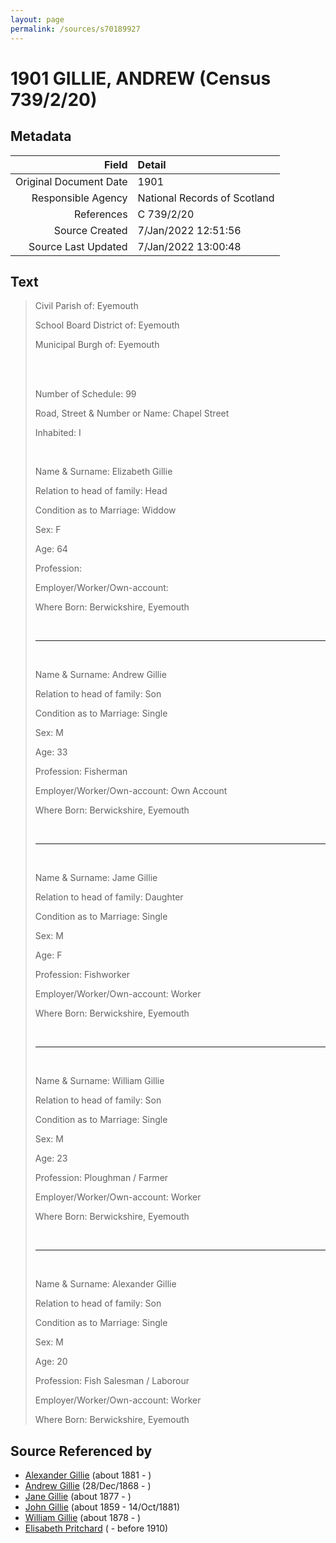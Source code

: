 ```yaml
---
layout: page
permalink: /sources/s70189927
---
```


# 1901 GILLIE, ANDREW (Census 739/2/20)

## Metadata

Field | Detail
---:|:---
Original Document Date | 1901
Responsible Agency | National Records of Scotland
References | C 739/2/20
Source Created | 7/Jan/2022 12:51:56
Source Last Updated | 7/Jan/2022 13:00:48

## Text

> Civil Parish of: Eyemouth
>
> School Board District of: Eyemouth
>
> Municipal Burgh of: Eyemouth
>
> <br/>
>
> <br/>
>
> Number of Schedule: 99
>
> Road, Street & Number or Name: Chapel Street
>
> Inhabited: I
>
> <br/>
>
> Name & Surname: Elizabeth Gillie
>
> Relation to head of family: Head
>
> Condition as to Marriage: Widdow
>
> Sex: F
>
> Age: 64
>
> Profession:
>
> Employer/Worker/Own-account:
>
> Where Born: Berwickshire, Eyemouth
>
> <br/>
>
> ---
>
> <br/>
>
> Name & Surname: Andrew Gillie
>
> Relation to head of family: Son
>
> Condition as to Marriage: Single
>
> Sex: M
>
> Age: 33
>
> Profession: Fisherman
>
> Employer/Worker/Own-account: Own Account
>
> Where Born: Berwickshire, Eyemouth
>
> <br/>
>
> ---
>
> <br/>
>
> Name & Surname: Jame Gillie
>
> Relation to head of family: Daughter
>
> Condition as to Marriage: Single
>
> Sex: M
>
> Age: F
>
> Profession: Fishworker
>
> Employer/Worker/Own-account: Worker
>
> Where Born: Berwickshire, Eyemouth
>
> <br/>
>
> ---
>
> <br/>
>
> Name & Surname: William Gillie
>
> Relation to head of family: Son
>
> Condition as to Marriage: Single
>
> Sex: M
>
> Age: 23
>
> Profession: Ploughman / Farmer
>
> Employer/Worker/Own-account: Worker
>
> Where Born: Berwickshire, Eyemouth
>
> <br/>
>
> ---
>
> <br/>
>
> Name & Surname: Alexander Gillie
>
> Relation to head of family: Son
>
> Condition as to Marriage: Single
>
> Sex: M
>
> Age: 20
>
> Profession: Fish Salesman / Laborour
>
> Employer/Worker/Own-account: Worker
>
> Where Born: Berwickshire, Eyemouth
>

## Source Referenced by

* [Alexander Gillie](../people/@44750545@-alexander-gillie-b1881-d.md) (about 1881 - )
* [Andrew Gillie](../people/@60068056@-andrew-gillie-b1868-12-28-d.md) (28/Dec/1868 - )
* [Jane Gillie](../people/@33381968@-jane-gillie-b1877-d.md) (about 1877 - )
* [John Gillie](../people/@49104732@-john-gillie-b1859-d1881-10-14.md) (about 1859 - 14/Oct/1881)
* [William Gillie](../people/@42722433@-william-gillie-b1878-d.md) (about 1878 - )
* [Elisabeth Pritchard](../people/@8049072@-elisabeth-pritchard-b-d1910.md) ( - before 1910)
